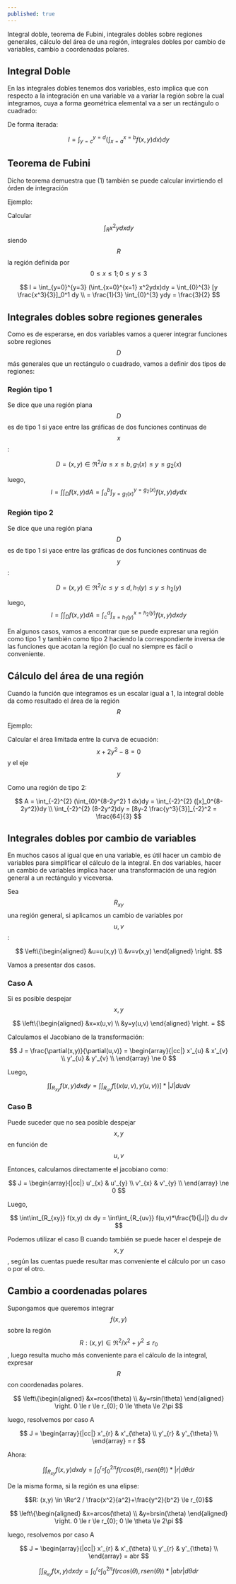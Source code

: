 ```yaml
---
published: true
---
```

Integral doble, teorema de Fubini, integrales dobles sobre regiones generales, cálculo del área de una región, integrales dobles por cambio de variables, cambio a coordenadas polares.

## Integral Doble

En las integrales dobles tenemos dos variables, esto implica que con respecto a la integración en una variable va a variar la región sobre la cual integramos, cuya a forma geométrica elemental va a ser un rectángulo o cuadrado:

De forma iterada:

$$ I = \int_{y=c}^{y=d} ( \int_{x=a}^{x=b} f(x,y)dx)dy $$

## Teorema de Fubini

Dicho teorema demuestra que  (1) también se puede calcular invirtiendo el órden de integración

Ejemplo:

Calcular $$\int_R x^2ydxdy$$ siendo $$R$$ la región definida por $$0 \le x \le 1; 0 \le y \le 3$$

$$ I = \int_{y=0}^{y=3} (\int_{x=0}^{x=1} x^2ydx)dy = \int_{0}^{3} [y \frac{x^3}{3}]_0^1 dy \\
= \frac{1}{3} \int_{0}^{3} ydy = \frac{3}{2} 
$$

## Integrales dobles sobre regiones generales

Como es de esperarse, en dos variables vamos a querer integrar funciones sobre regiones $$D$$ más generales que un rectángulo o cuadrado, vamos a definir dos tipos de regiones:

### Región tipo 1

Se dice que una región plana $$D$$ es de tipo 1 si yace entre las gráficas de dos funciones continuas de $$x$$:

$$D = (x,y) \in \Re^2 / a \le x \le b, g_{1}(x) \le y \le g_{2}(x)$$

luego, $$ I = \int\int_{D} f(x,y) dA = \int_{a}^{b} \int_{y=g_{1}(x)}^{y=g_{2}(x)} f(x,y)dy dx $$

### Región tipo 2

Se dice que una región plana $$D$$ es de tipo 1 si yace entre las gráficas de dos funciones continuas de $$y$$:

$$D = (x,y) \in \Re^2 / c \le y \le d, h_{1}(y) \le y \le h_{2}(y)$$

luego, $$ I = \int\int_{D} f(x,y) dA = \int_{c}^{d} \int_{x=h_{1}(y)}^{x=h_{2}(y)} f(x,y)dx dy $$

En algunos casos, vamos a encontrar que se puede expresar una región como tipo 1 y también como tipo 2 haciendo la correspondiente inversa de las funciones que acotan la región (lo cual no siempre es fácil o conveniente.

## Cálculo del área de una región

Cuando la función que integramos es un escalar igual a 1, la integral doble da como resultado el área de la región $$R$$

Ejemplo:

Calcular el área limitada entre la curva de ecuación: $$x+2y^2-8=0$$ y el eje $$y$$

Como una región de tipo 2:

$$ A = \int_{-2}^{2} (\int_{0}^{8-2y^2} 1 dx)dy = \int_{-2}^{2} ([x]_0^{8-2y^2})dy \\
\int_{-2}^{2} (8-2y^2)dy = [8y-2 \frac{y^3}{3}]_{-2}^2 = \frac{64}{3}
$$

## Integrales dobles por cambio de variables

En muchos casos al igual que en una variable, es útil hacer un cambio de variables para simplificar el cálculo de la integral.
En dos variables, hacer un cambio de variables implica hacer una transformación de una región general a un rectángulo y viceversa.

Sea $$R_{xy}$$ una región general, si aplicamos un cambio de variables por $$u,v$$:

$$
\left\{\begin{aligned}
&u=u(x,y) \\
&v=v(x,y)
\end{aligned}
\right.
$$

Vamos a presentar dos casos.

### Caso A

Si es posible despejar $$x,y$$

$$
\left\{\begin{aligned}
&x=x(u,v) \\
&y=y(u,v)
\end{aligned}
\right. =
$$

Calculamos el Jacobiano de la transformación:

$$ J = \frac{\partial(x,y)}{\partial(u,v)} = 
\begin{array}{|cc|}
x'_{u} & x'_{v} \\
y'_{u} & y'_{v} \\
\end{array} \ne 0
$$

Luego,

$$\int\int_{R_{xy}} f(x,y)dx dy = \int\int_{R_{uv}} f[(x(u,v), y(u,v))] * |J| du dv $$

### Caso B

Puede suceder que no sea posible despejar $$x,y$$ en función de $$u,v$$

Entonces, calculamos directamente el jacobiano como:

$$ J =  \begin{array}{|cc|}
u'_{x} & u'_{y} \\
v'_{x} & v'_{y} \\
\end{array} \ne 0 
$$

Luego,

$$ \int\int_{R_{xy}} f(x,y) dx dy = \int\int_{R_{uv}} f(u,v)*\frac{1}{|J|} du dv $$

Podemos utilizar el caso B cuando también se puede hacer el despeje de $$x,y$$, según las cuentas puede resultar mas conveniente el cálculo por un caso o por el otro.

## Cambio a coordenadas polares

Supongamos que queremos integrar $$f(x,y)$$ sobre la región $$R: (x,y) \in \Re^2 / x^2+y^2 \le r_{0}$$, luego resulta mucho más conveniente para el cálculo de la integral, expresar $$R$$ con coordenadas polares.

$$
\left\{\begin{aligned}
&x=rcos(\theta) \\
&y=rsin(\theta)
\end{aligned}
\right. 0 \le r \le r_{0}; 0 \le \theta \le 2\pi
$$

luego, resolvemos por caso A

$$ J =  \begin{array}{|cc|}
x'_{r} & x'_{\theta} \\
y'_{r} & y'_{\theta} \\
\end{array} = r
$$

Ahora:

$$ \int\int_{R_{xy}} f(x,y) dx dy = \int_{0}^{r_{o}} \int_{0}^{2\pi} f(rcos(\theta), rsen(\theta)) * |r| d \theta dr $$

De la misma forma, si la región es una elipse:

$$R: (x,y) \in \Re^2 / \frac{x^2}{a^2}+\frac{y^2}{b^2} \le r_{0}$$

$$
\left\{\begin{aligned}
&x=arcos(\theta) \\
&y=brsin(\theta)
\end{aligned}
\right. 0 \le r \le r_{0}; 0 \le \theta \le 2\pi
$$

luego, resolvemos por caso A

$$ J =  \begin{array}{|cc|}
x'_{r} & x'_{\theta} \\
y'_{r} & y'_{\theta} \\
\end{array} = abr
$$

$$ \int\int_{R_{xy}} f(x,y) dx dy = \int_{0}^{r_{o}} \int_{0}^{2\pi} f(rcos(\theta), rsen(\theta)) * |abr| d \theta dr $$








